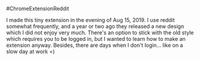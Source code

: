 #ChromeExtensionReddit

I made this tiny extension in the evening of Aug 15, 2019. I use reddit somewhat frequently, and a year or two ago they released a new design which I did not enjoy very much. There's an option to stick with the old style which requires you to be logged in, but I wanted to learn how to make an extension anyway. Besides, there are days when I don't login... like on a slow day at work =)

